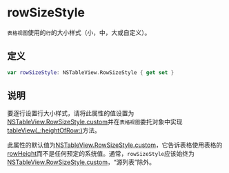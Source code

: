 # rowSizeStyle

`表格视图`使用的`行`的大小样式（小，中，大或自定义）。

## 定义

```swift
var rowSizeStyle: NSTableView.RowSizeStyle { get set }
```

## 说明

要逐行设置行大小样式，请将此属性的值设置为[NSTableView.RowSizeStyle.custom]()并在`表格视图`委托对象中实现[tableView(_:heightOfRow:)]()方法。

此属性的默认值为[NSTableView.RowSizeStyle.custom]()，它告诉表格使用表格的[rowHeight]()而不是任何预定的系统值。通常，`rowSizeStyle`应该始终为[NSTableView.RowSizeStyle.custom]()，“源列表”除外。